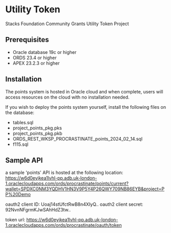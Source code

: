 
# Utility Token
Stacks Foundation Community Grants Utility Token Project


## Prerequisites

 - Oracle database 19c or higher
 - ORDS 23.4 or higher
 - APEX 23.2.3 or higher



## Installation
The points system is hosted in Oracle cloud and when complete, users will access resources on the cloud with no installation needed.

If you wish to deploy the points system yourself, install the following files on the database:

 - tables.sql
 - project_points_pkg.pks
 - project_points_pkg.pkb
 - ORDS_REST_WKSP_PROCRASTINATE_points_2024_02_14.sql
 - f115.sql

## Sample API

a sample 'points' API is hosted at the following location:
https://w6d0eyjkea1lvhl-pp.adb.uk-london-1.oraclecloudapps.com/ords/procrastinate/points/current?wallet=SPDXC0NM3YQDHV1HN3V9P5Y4P26QWY709NB86EYB&project=PP%20Demo

oauth2 client ID: Uoaj14stUfctRwB8n4XIyQ..
oauth2 client secret: 92NvnNFgrmKJwSAhHdZ3tw..

token url: https://w6d0eyjkea1lvhl-pp.adb.uk-london-1.oraclecloudapps.com/ords/procrastinate/oauth/token
